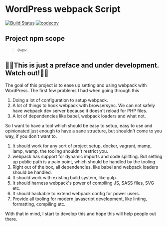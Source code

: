 # WordPress webpack Script

[![Build Status](https://travis-ci.com/swashata/wp-webpack-script.svg?branch=master)](https://travis-ci.com/swashata/wp-webpack-script) [![codecov](https://codecov.io/gh/swashata/wp-webpack-script/branch/master/graph/badge.svg)](https://codecov.io/gh/swashata/wp-webpack-script)

## Project npm scope

> `@wpw`

## 🚧👀This is just a preface and under development. Watch out!👀🚧

The goal of this project is to ease up setting and using webpack with WordPress.
The first few problems I had when going through this

1. Doing a lot of configuration to setup webpack.
2. A lot of things to hook webpack with browsersync. We can not safely have webpack dev server because it doesn't reload for PHP files.
3. A lot of dependencies like babel, webpack loaders and what not.

So I want to have a tool which should be easy to setup, easy to use and opinionated just enough to have a sane
structure, but shouldn't come to you way, if you don't want to.

1. It should work for any sort of project setup, docker, vagrant, mamp, lamp, wamp, the tooling shouldn't restrict you.
2. webpack has support for dynamic imports and code splitting. But setting up public path is a pain point, which should be handled by the tooling.
3. Right out of the box, all dependencies, like babel and webpack loaders should be handled.
4. It should work with existing build system, like gulp.
5. It should harness webpack's power of compiling JS, SASS files, SVG etc.
6. It should hackable to extend webpack config for power users.
7. Provide all tooling for modern javascript development, like linting, formatting, compiling etc.

With that in mind, I start to develop this and hope this will help people out there.

